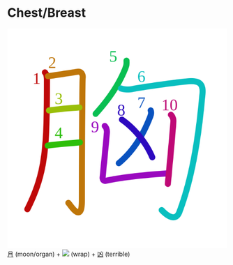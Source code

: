 # Chest/Breast
![80f8](Kanji/kanji-colorize/80f8.svg)
[月](Kanji/kanji-dict/月.md) (moon/organ) + ![](http://www.kanjidamage.com/assets/radsmall/wrap-86aa15479e6390b02816855f88f6873be3d5231d32d8588e2e0570221173e67c.jpg) (wrap) + [凶](Kanji/kanji-dict/凶.md) (terrible)